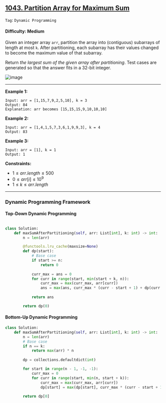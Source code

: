 ## [1043. Partition Array for Maximum Sum](https://leetcode.com/problems/partition-array-for-maximum-sum)

```Tag```: ```Dynamic Programming```

#### Difficulty: Medium

Given an integer array ```arr```, partition the array into (contiguous) subarrays of length at most ```k```. After partitioning, each subarray has their values changed to become the maximum value of that subarray.

Return _the largest sum of the given array after partitioning_. Test cases are generated so that the answer fits in a 32-bit integer.

![image](https://github.com/quananhle/Python/assets/35042430/6c52e239-3d8f-48ad-9424-81432148777f)

---

__Example 1:__
```
Input: arr = [1,15,7,9,2,5,10], k = 3
Output: 84
Explanation: arr becomes [15,15,15,9,10,10,10]
```

__Example 2:__
```
Input: arr = [1,4,1,5,7,3,6,1,9,9,3], k = 4
Output: 83
```

__Example 3:__
```
Input: arr = [1], k = 1
Output: 1
```

__Constraints:__

- $1 \le arr.length \le 500$
- $0 \le arr[i] \le 10^9$
- $1 \le k \le arr.length$

---

### Dynamic Programming Framework

#### Top-Down Dynamic Programming

```Python

```

```Python
class Solution:
    def maxSumAfterPartitioning(self, arr: List[int], k: int) -> int:
        n = len(arr)

        @functools.lru_cache(maxsize=None)
        def dp(start):
            # Base case
            if start >= n:
                return 0
            
            curr_max = ans = 0
            for curr in range(start, min(start + k, n)):
                curr_max = max(curr_max, arr[curr])
                ans = max(ans, curr_max * (curr - start + 1) + dp(curr + 1))
            
            return ans

        return dp(0)
```

#### Bottom-Up Dynamic Programming

```Python
class Solution:
    def maxSumAfterPartitioning(self, arr: List[int], k: int) -> int:
        n = len(arr)
        # Base case
        if n == k:
            return max(arr) * n
        
        dp = collections.defaultdict(int)

        for start in range(n - 1, -1, -1):
            curr_max = 0
            for curr in range(start, min(n, start + k)):
                curr_max = max(curr_max, arr[curr])
                dp[start] = max(dp[start], curr_max * (curr - start + 1) + dp[curr + 1])
        
        return dp[0]
```

```Python

```
